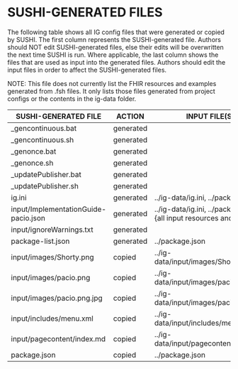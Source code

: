 # SUSHI-GENERATED FILES #

The following table shows all IG config files that were generated or copied by SUSHI.  The first column
represents the SUSHI-generated file. Authors should NOT edit SUSHI-generated files, else their edits will
be overwritten the next time SUSHI is run. Where applicable, the last column shows the files that are used
as input into the generated files. Authors should edit the input files in order to affect the SUSHI-generated
files.

NOTE: This file does not currently list the FHIR resources and examples generated from .fsh files. It only
lists those files generated from project configs or the contents in the ig-data folder.

| SUSHI-GENERATED FILE                 | ACTION    | INPUT FILE(S)                                                       |
| ------------------------------------ | --------- | ------------------------------------------------------------------- |
| _gencontinuous.bat                   | generated |                                                                     |
| _gencontinuous.sh                    | generated |                                                                     |
| _genonce.bat                         | generated |                                                                     |
| _genonce.sh                          | generated |                                                                     |
| _updatePublisher.bat                 | generated |                                                                     |
| _updatePublisher.sh                  | generated |                                                                     |
| ig.ini                               | generated | ../ig-data/ig.ini, ../package.json                                  |
| input/ImplementationGuide-pacio.json | generated | ../ig-data/ig.ini, ../package.json, {all input resources and pages} |
| input/ignoreWarnings.txt             | generated |                                                                     |
| package-list.json                    | generated | ../package.json                                                     |
| input/images/Shorty.png              | copied    | ../ig-data/input/images/Shorty.png                                  |
| input/images/pacio.png               | copied    | ../ig-data/input/images/pacio.png                                   |
| input/images/pacio.png.jpg           | copied    | ../ig-data/input/images/pacio.png.jpg                               |
| input/includes/menu.xml              | copied    | ../ig-data/input/includes/menu.xml                                  |
| input/pagecontent/index.md           | copied    | ../ig-data/input/pagecontent/index.md                               |
| package.json                         | copied    | ../package.json                                                     |